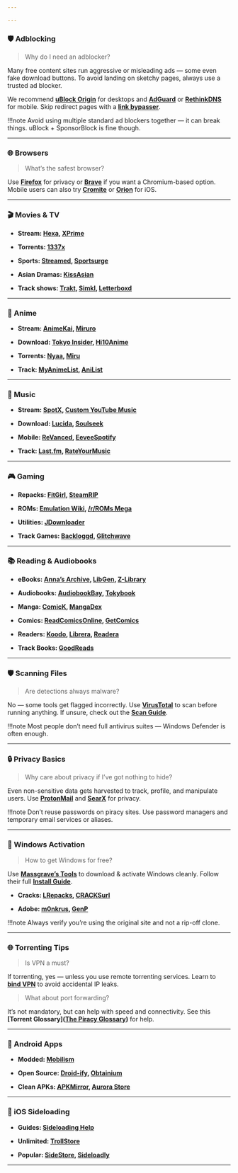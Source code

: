 ```yaml
---

---
```


### 🛡️ Adblocking

> Why do I need an adblocker?

Many free content sites run aggressive or misleading ads — some even fake download buttons. To avoid landing on sketchy pages, always use a trusted ad blocker.

We recommend **[uBlock Origin](https://github.com/gorhill/uBlock)** for desktops and **[AdGuard](https://adguard.com/)** or **[RethinkDNS](https://rethinkdns.com/app)** for mobile. Skip redirect pages with a **[link bypasser](https://codeberg.org/Amm0ni4/bypass-all-shortlinks-debloated/)**.

!!!note Avoid using multiple standard ad blockers together — it can break things. uBlock + SponsorBlock is fine though.

---

### 🌐 Browsers

> What’s the safest browser?

Use **[Firefox](https://www.mozilla.org/en-US/firefox/new/)** for privacy or **[Brave](https://brave.com/)** if you want a Chromium-based option. Mobile users can also try **[Cromite](https://github.com/uazo/cromite)** or **[Orion](https://kagi.com/orion/)** for iOS.

---

### 🎬 Movies & TV

- **Stream: [Hexa](https://hexa.watch/), [XPrime](https://xprime.tv/)**
    
- **Torrents: [1337x](https://1337x.to/movie-library/1/)**
    
- **Sports: [Streamed](https://streamed.su/), [Sportsurge](https://v2.sportsurge.net/home4/)**
    
- **Asian Dramas: [KissAsian](https://kissasian.video/)**
    
- **Track shows: [Trakt](https://trakt.tv/), [Simkl](https://simkl.com/), [Letterboxd](https://letterboxd.com/)**
    

---

### 🎥 Anime

- **Stream: [AnimeKai](https://animekai.to/home), [Miruro](https://www.miruro.com/)**
    
- **Download: [Tokyo Insider](https://www.tokyoinsider.com/), [Hi10Anime](https://hi10anime.com/)**
    
- **Torrents: [Nyaa](https://nyaa.si/), [Miru](https://miru.watch/)**
    
- **Track: [MyAnimeList](https://myanimelist.net/), [AniList](https://anilist.co/)**
    

---

### 🎵 Music

- **Stream: [SpotX](https://github.com/SpotX-Official/SpotX), [Custom YouTube Music](https://th-ch.github.io/youtube-music/)**
    
- **Download: [Lucida](https://lucida.to/), [Soulseek](https://slsknet.org/)**
    
- **Mobile: [ReVanced](https://revanced.app/), [EeveeSpotify](https://github.com/whoeevee/EeveeSpotify)**
    
- **Track: [Last.fm](https://www.last.fm/), [RateYourMusic](https://rateyourmusic.com/)**
    

---

### 🎮 Gaming

- **Repacks: [FitGirl](https://fitgirl-repacks.site/), [SteamRIP](https://steamrip.com/)**
    
- **ROMs: [Emulation Wiki](https://emulation.gametechwiki.com/), [/r/ROMs Mega](https://r-roms.github.io/)**
    
- **Utilities: [JDownloader](https://jdownloader.org/jdownloader2)**
    
- **Track Games: [Backloggd](https://www.backloggd.com/), [Glitchwave](https://glitchwave.com/)**
    

---

### 📚 Reading & Audiobooks

- **eBooks: [Anna’s Archive](https://annas-archive.org/), [LibGen](https://libgen.rs/), [Z-Library](https://z-lib.gd/)**
    
- **Audiobooks: [AudiobookBay](https://audiobookbay.lu/), [Tokybook](https://tokybook.com/)**
    
- **Manga: [ComicK](https://comick.io/), [MangaDex](https://mangadex.org/)**
    
- **Comics: [ReadComicsOnline](https://readcomiconline.li/), [GetComics](https://getcomics.org/)**
    
- **Readers: [Koodo](https://www.koodoreader.com/), [Librera](https://librera.mobi/), [Readera](https://readera.org/)**
    
- **Track Books: [GoodReads](https://www.goodreads.com/)**
    

---

### 🛡️ Scanning Files

> Are detections always malware?

No — some tools get flagged incorrectly. Use **[VirusTotal](https://www.virustotal.com/)** to scan before running anything. If unsure, check out the **[Scan Guide](https://rentry.co/VTGuide)**.

!!!note Most people don’t need full antivirus suites — Windows Defender is often enough.

---

### 🔒 Privacy Basics

> Why care about privacy if I’ve got nothing to hide?

Even non-sensitive data gets harvested to track, profile, and manipulate users. Use **[ProtonMail](https://proton.me/mail)** and **[SearX](https://searx.nixnet.services/)** for privacy.

!!!note Don’t reuse passwords on piracy sites. Use password managers and temporary email services or aliases.

---

### 💾 Windows Activation

> How to get Windows for free?

Use **[Massgrave’s Tools](https://massgrave.dev/)** to download & activate Windows cleanly. Follow their full **[Install Guide](https://gravesoft.dev/clean_install_windows)**.

- **Cracks: [LRepacks](https://lrepacks.net/), [CRACKSurl](https://cracksurl.com/)**
    
- **Adobe: [m0nkrus](https://w16.monkrus.ws/), [GenP](https://www.reddit.com/r/GenP/wiki/redditgenpguides/)**
    

!!!note Always verify you’re using the original site and not a rip-off clone.

---

### 🌐 Torrenting Tips

> Is VPN a must?

If torrenting, yes — unless you use remote torrenting services. Learn to **[bind VPN](https://redd.it/ssy8vv)** to avoid accidental IP leaks.

> What about port forwarding?

It’s not mandatory, but can help with speed and connectivity. See this **[Torrent Glossary]([The Piracy Glossary](https://rentry.org/gtkn35ym))** for help.

---

### 📱 Android Apps

- **Modded: [Mobilism](https://forum.mobilism.org/viewforum.php?f=398)**
    
- **Open Source: [Droid-ify](https://github.com/Droid-ify/client), [Obtainium](https://github.com/ImranR98/Obtainium/)**
    
- **Clean APKs: [APKMirror](https://www.apkmirror.com/), [Aurora Store](https://auroraoss.com/)**
    

---

### 🍎 iOS Sideloading

- **Guides: [Sideloading Help](https://ios.cfw.guide/sideloading-apps/)**
    
- **Unlimited: [TrollStore](https://github.com/opa334/TrollStore)**
    
- **Popular: [SideStore](https://sidestore.io/), [Sideloadly](https://sideloadly.io/)**
    

---
